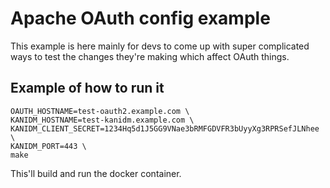 # Apache OAuth config example

This example is here mainly for devs to come up with super complicated ways to test the changes they're
making which affect OAuth things.

## Example of how to run it

```shell
OAUTH_HOSTNAME=test-oauth2.example.com \
KANIDM_HOSTNAME=test-kanidm.example.com \
KANIDM_CLIENT_SECRET=1234Hq5d1J5GG9VNae3bRMFGDVFR3bUyyXg3RPRSefJLNhee \
KANIDM_PORT=443 \
make 
```

This'll build and run the docker container.
